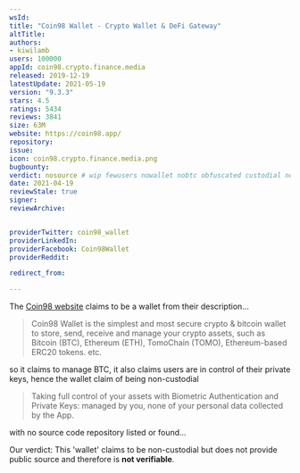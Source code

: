 ```yaml
---
wsId: 
title: "Coin98 Wallet - Crypto Wallet & DeFi Gateway"
altTitle: 
authors:
- kiwilamb
users: 100000
appId: coin98.crypto.finance.media
released: 2019-12-19
latestUpdate: 2021-05-19
version: "9.3.3"
stars: 4.5
ratings: 5434
reviews: 3841
size: 63M
website: https://coin98.app/
repository: 
issue: 
icon: coin98.crypto.finance.media.png
bugbounty: 
verdict: nosource # wip fewusers nowallet nobtc obfuscated custodial nosource nonverifiable reproducible bounty defunct
date: 2021-04-19
reviewStale: true
signer: 
reviewArchive:


providerTwitter: coin98_wallet
providerLinkedIn: 
providerFacebook: Coin98Wallet
providerReddit: 

redirect_from:

---
```



The [Coin98 website](https://coin98.app/) claims to be a wallet from their description...

> Coin98 Wallet is the simplest and most secure crypto & bitcoin wallet to store, send, receive and manage your crypto assets, such as Bitcoin (BTC), Ethereum (ETH), TomoChain (TOMO), Ethereum-based ERC20 tokens. etc.

so it claims to manage BTC, it also claims users are in control of their private keys, hence the wallet claim of being non-custodial

> Taking full control of your assets with Biometric Authentication and Private Keys: managed by you, none of your personal data collected by the App.

with no source code repository listed or found...

Our verdict: This 'wallet' claims to be non-custodial but does not provide public source and therefore is **not verifiable**.
